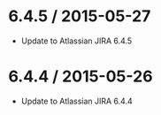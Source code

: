 
6.4.5 / 2015-05-27
==================

  * Update to Atlassian JIRA 6.4.5

6.4.4 / 2015-05-26
==================

  * Update to Atlassian JIRA 6.4.4
